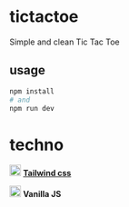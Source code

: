# tictactoe
Simple and clean Tic Tac Toe

## usage
```bash
npm install
# and
npm run dev
```

# techno
<img src="https://seeklogo.com/images/T/tailwind-css-logo-5AD4175897-seeklogo.com.png" width="20">      [**Tailwind css**](https://tailwindcss.com/)

<img src="https://upload.wikimedia.org/wikipedia/commons/thumb/6/6a/JavaScript-logo.png/768px-JavaScript-logo.png" width="20">    **Vanilla JS**
